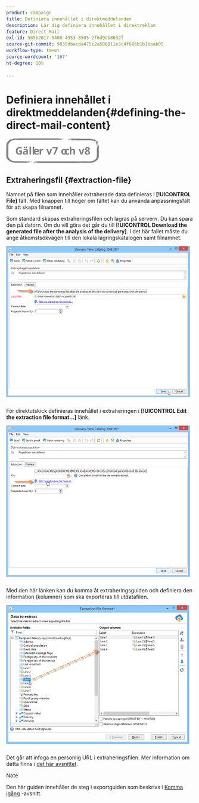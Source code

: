 ```yaml
---
product: campaign
title: Definiera innehållet i direktmeddelanden
description: Lär dig definiera innehållet i direktreklam
feature: Direct Mail
exl-id: 585b2017-9408-4953-8505-2f6d9db8032f
source-git-commit: 9839dbacda475c2a586811e3c4f686b1b1baab05
workflow-type: tm+mt
source-wordcount: '167'
ht-degree: 10%

---
```


# Definiera innehållet i direktmeddelanden{#defining-the-direct-mail-content}

![](../../assets/common.svg)

## Extraheringsfil {#extraction-file}

Namnet på filen som innehåller extraherade data definieras i **[!UICONTROL File]** fält. Med knappen till höger om fältet kan du använda anpassningsfält för att skapa filnamnet.

Som standard skapas extraheringsfilen och lagras på servern. Du kan spara den på datorn. Om du vill göra det går du till **[!UICONTROL Download the generated file after the analysis of the delivery]**. I det här fallet måste du ange åtkomstsökvägen till den lokala lagringskatalogen samt filnamnet.

![](assets/s_ncs_user_mail_delivery_local_file.png)

För direktutskick definieras innehållet i extraheringen i **[!UICONTROL Edit the extraction file format...]** länk.

![](assets/s_ncs_user_mail_delivery_format_link.png)

Med den här länken kan du komma åt extraheringsguiden och definiera den information (kolumner) som ska exporteras till utdatafilen.

![](assets/s_ncs_user_mail_delivery_format_wz.png)

Det går att infoga en personlig URL i extraheringsfilen. Mer information om detta finns i [det här avsnittet](../../web/using/publishing-a-web-form.md).

>[!NOTE]
>
>Den här guiden innehåller de steg i exportguiden som beskrivs i [Komma igång](../../platform/using/executing-export-jobs.md) -avsnitt.
